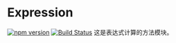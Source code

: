 # Expression

[![npm version](https://img.shields.io/npm/v/@hecom/expression.svg?style=flat)](https://www.npmjs.com/package/@hecom/expression)
[![Build Status](https://travis-ci.com/hecom-rn/Expression.svg?branch=master)](https://travis-ci.com/hecom-rn/Expression)
这是表达式计算的方法模块。
